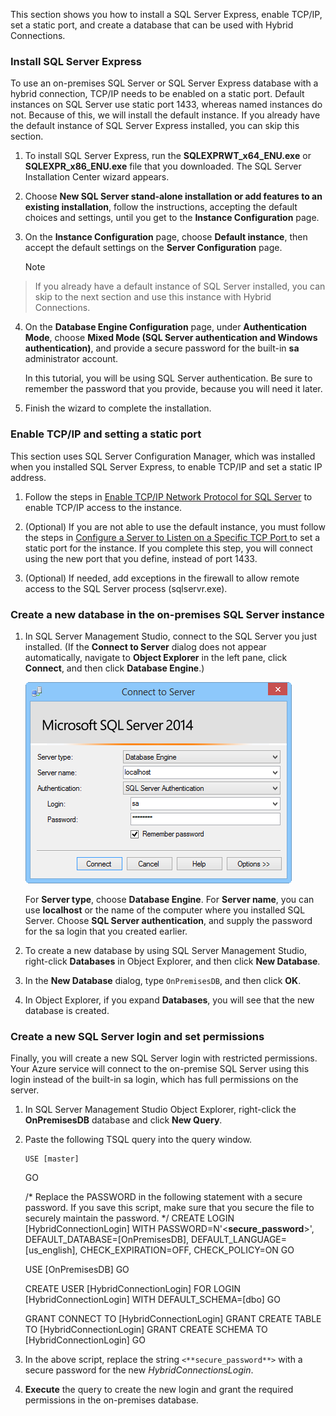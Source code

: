 
This section shows you how to install a SQL Server Express, enable TCP/IP, set a static port, and create a database that can be used with Hybrid Connections.  

### Install SQL Server Express
To use an on-premises SQL Server or SQL Server Express database with a hybrid connection, TCP/IP needs to be enabled on a static port. Default instances on SQL Server use static port 1433, whereas named instances do not. Because of this, we will install the default instance. If you already have the default instance of SQL Server Express installed, you can skip this section.

1. To install SQL Server Express, run the **SQLEXPRWT_x64_ENU.exe** or **SQLEXPR_x86_ENU.exe** file that you downloaded. The SQL Server Installation Center wizard appears.

2. Choose **New SQL Server stand-alone installation or add features to an existing installation**, follow the instructions, accepting the default choices and settings, until you get to the **Instance Configuration** page.

3. On the **Instance Configuration** page, choose **Default instance**, then accept the default settings on the **Server Configuration** page.

   > [!NOTE]
> If you already have a default instance of SQL Server installed, you can skip to the next section and use this instance with Hybrid Connections. 
> 
4. On the **Database Engine Configuration** page, under **Authentication Mode**, choose **Mixed Mode (SQL Server authentication and Windows authentication)**, and provide a secure password for the built-in **sa** administrator account.

    In this tutorial, you will be using SQL Server authentication. Be sure to remember the password that you provide, because you will need it later.

5. Finish the wizard to complete the installation.


### Enable TCP/IP and setting a static port
This section uses SQL Server Configuration Manager, which was installed when you installed SQL Server Express, to enable TCP/IP and set a static IP address. 

1. Follow the steps in [Enable TCP/IP Network Protocol for SQL Server](http://technet.microsoft.com/library/hh231672%28v=sql.110%29.aspx) to enable TCP/IP access to the instance.

2. (Optional) If you are not able to use the default instance, you must follow the steps in [Configure a Server to Listen on a Specific TCP Port ](https://msdn.microsoft.com/library/ms177440.aspx) to set a static port for the instance. If you complete this step, you will connect using the new port that you define, instead of port 1433.

3. (Optional) If needed, add exceptions in the firewall to allow remote access to the SQL Server process (sqlservr.exe).


### Create a new database in the on-premises SQL Server instance
1. In SQL Server Management Studio, connect to the SQL Server you just installed. (If the **Connect to Server** dialog does not appear automatically, navigate to **Object Explorer** in the left pane, click **Connect**, and then click **Database Engine**.)     

    ![Connect to Server](./media/hybrid-connections-create-on-premises-database/A04SSMSConnectToServer.png)

    For **Server type**, choose **Database Engine**. For **Server name**, you can use **localhost** or the name of the computer where you installed SQL Server. Choose **SQL Server authentication**, and supply the password for the sa login that you created earlier. 

2. To create a new database by using SQL Server Management Studio, right-click **Databases** in Object Explorer, and then click **New Database**.

3. In the **New Database** dialog, type `OnPremisesDB`, and then click **OK**. 

4. In Object Explorer, if you expand **Databases**, you will see that the new database is created.


### Create a new SQL Server login and set permissions
Finally, you will create a new SQL Server login with restricted permissions. Your Azure service will connect to the on-premise SQL Server using this login instead of the built-in sa login, which has full permissions on the server.

1. In SQL Server Management Studio Object Explorer, right-click the **OnPremisesDB** database and click **New Query**.

2. Paste the following TSQL query into the query window.

       USE [master]
    GO

    /* Replace the PASSWORD in the following statement with a secure password. 
       If you save this script, make sure that you secure the file to 
       securely maintain the password. */ 
    CREATE LOGIN [HybridConnectionLogin] WITH PASSWORD=N'<**secure_password**>', 
        DEFAULT_DATABASE=[OnPremisesDB], DEFAULT_LANGUAGE=[us_english], 
        CHECK_EXPIRATION=OFF, CHECK_POLICY=ON
    GO

    USE [OnPremisesDB]
    GO

    CREATE USER [HybridConnectionLogin] FOR LOGIN [HybridConnectionLogin] 
    WITH DEFAULT_SCHEMA=[dbo]
    GO

    GRANT CONNECT TO [HybridConnectionLogin]
    GRANT CREATE TABLE TO [HybridConnectionLogin]
    GRANT CREATE SCHEMA TO [HybridConnectionLogin]
    GO  
3. In the above script, replace the string `<**secure_password**>` with a secure password for the new *HybridConnectionsLogin*.

4. **Execute** the query to create the new login and grant the required permissions in the on-premises database.


